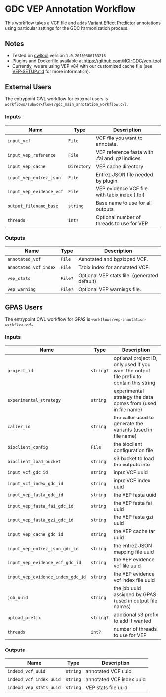 # GDC VEP Annotation Workflow 

This workflow takes a VCF file and adds [Variant Effect Predictor](http://useast.ensembl.org/info/docs/tools/vep/index.html)
annotations using particular settings for the GDC harmonization process.

## Notes

* Tested on [cwltool](https://github.com/common-workflow-language/cwltool) version `1.0.20180306163216`
* Plugins and Dockerfile available at https://github.com/NCI-GDC/vep-tool
* Currently, we are using VEP v84 with our customized cache file (see [VEP-SETUP.md](VEP-SETUP.md) for more information).

## External Users

The entrypoint CWL workflow for external users is `workflows/subworkflows/gdc_main_annotation_workflow.cwl`.

### Inputs

| Name | Type | Description |
| ---- | ---- | ----------- |
| `input_vcf` | `File` | VCF file you want to annotate. |
| `input_vep_reference` | `File` | VEP reference fasta with .fai and .gzi indices |
| `input_vep_cache` | `Directory` | VEP cache directory | 
| `input_vep_entrez_json` | `File` | Entrez JSON file needed by plugin |
| `input_vep_evidence_vcf` | `File` | VEP evidence VCF file with tabix index (.tbi) |
| `output_filename_base` | `string` | Base name to use for all outputs |
| `threads` | `int?` | Optional number of threads to use for VEP |

### Outputs

| Name | Type | Description |
| ---- | ---- | ----------- |
| `annotated_vcf` | `File` | Annotated and bgzipped VCF. |
| `annotated_vcf_index` | `File` | Tabix index for annotated VCF. |
| `vep_stats` | `File?` | Optional VEP stats file. (generated default) |
| `vep_warning` | `File?` | Optional VEP warnings file. |

## GPAS Users

The entrypoint CWL workflow for GPAS is `workflows/vep-annotation-workflow.cwl`.

### Inputs

| Name | Type | Description |
| ---- | ---- | ----------- |
| `project_id` | `string?` | optional project ID, only used if you want the output file prefix to contain this string |
| `experimental_strategy` | `string` | experimental strategy the data comes from (used in file name) |
| `caller_id` | `string` | the caller used to generate the variants (used in file name) |
| `bioclient_config` | `File` | the bioclient configuration file |
| `bioclient_load_bucket` | `string` | s3 bucket to load the outputs into |
| `input_vcf_gdc_id` | `string` | input VCF uuid |
| `input_vcf_index_gdc_id` | `string` | input VCF index uuid |
| `input_vep_fasta_gdc_id` | `string` | the VEP fasta uuid |
| `input_vep_fasta_fai_gdc_id` | `string` | the VEP fasta fai uuid |
| `input_vep_fasta_gzi_gdc_id` | `string` | the VEP fasta gzi uuid |
| `input_vep_cache_gdc_id` | `string` | the VEP cache tar uuid |
| `input_vep_entrez_json_gdc_id` | `string` | the entrez JSON mapping file uuid |
| `input_vep_evidence_vcf_gdc_id` | `string` | the VEP evidence vcf file uuid |
| `input_vep_evidence_index_gdc_id` | `string` | the VEP evidence vcf index file uuid |
| `job_uuid` | `string` | the job uuid assigned by GPAS (used in output file names) |
| `upload_prefix` | `string?` | additional s3 prefix to add if wanted |
| `threads` | `int?` | number of threads to use for VEP |

### Outputs

| Name | Type | Description |
| ---- | ---- | ----------- |
| `indexd_vcf_uuid` | `string` | annotated VCF uuid |
| `indexd_vcf_index_uuid` | `string` | annotated VCF index uuid |
| `indexd_vep_stats_uuid` | `string` | VEP stats file uuid |
